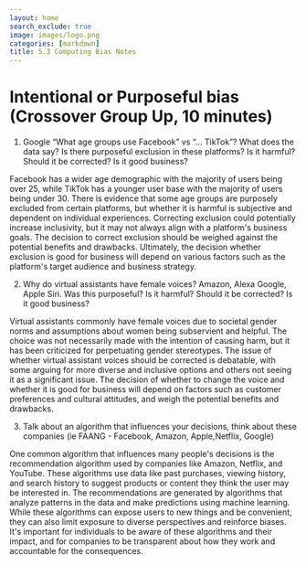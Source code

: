 ```yaml
---
layout: home
search_exclude: true
image: images/logo.png
categories: [markdown]
title: 5.3 Computing Bias Notes
---
```


# Intentional or Purposeful bias (Crossover Group Up, 10 minutes)
1. Google “What age groups use Facebook” vs “… TikTok”? What does the data say? Is there purposeful exclusion in these platforms? Is it harmful? Should it be corrected? Is it good business?

Facebook has a wider age demographic with the majority of users being over 25, while TikTok has a younger user base with the majority of users being under 30. There is evidence that some age groups are purposely excluded from certain platforms, but whether it is harmful is subjective and dependent on individual experiences. Correcting exclusion could potentially increase inclusivity, but it may not always align with a platform's business goals. The decision to correct exclusion should be weighed against the potential benefits and drawbacks. Ultimately, the decision whether exclusion is good for business will depend on various factors such as the platform's target audience and business strategy.

2. Why do virtual assistants have female voices? Amazon, Alexa Google, Apple Siri. Was this purposeful? Is it harmful? Should it be corrected? Is it good business?

Virtual assistants commonly have female voices due to societal gender norms and assumptions about women being subservient and helpful. The choice was not necessarily made with the intention of causing harm, but it has been criticized for perpetuating gender stereotypes. The issue of whether virtual assistant voices should be corrected is debatable, with some arguing for more diverse and inclusive options and others not seeing it as a significant issue. The decision of whether to change the voice and whether it is good for business will depend on factors such as customer preferences and cultural attitudes, and weigh the potential benefits and drawbacks.

3. Talk about an algorithm that influences your decisions, think about these companies (ie FAANG - Facebook, Amazon, Apple,Netflix, Google)

One common algorithm that influences many people's decisions is the recommendation algorithm used by companies like Amazon, Netflix, and YouTube. These algorithms use data like past purchases, viewing history, and search history to suggest products or content they think the user may be interested in. The recommendations are generated by algorithms that analyze patterns in the data and make predictions using machine learning. While these algorithms can expose users to new things and be convenient, they can also limit exposure to diverse perspectives and reinforce biases. It's important for individuals to be aware of these algorithms and their impact, and for companies to be transparent about how they work and accountable for the consequences.

